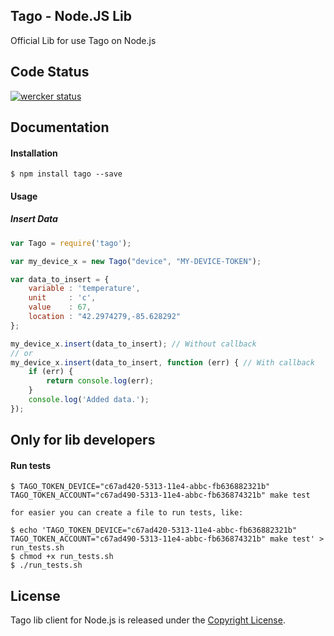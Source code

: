 ## Tago - Node.JS Lib

Official Lib for use Tago on Node.js

## Code Status

[![wercker status](https://app.wercker.com/status/7eba1fa5503f7f5ad61a15a0a6e63234/m "wercker status")](https://app.wercker.com/project/bykey/7eba1fa5503f7f5ad61a15a0a6e63234)

## Documentation

#### Installation

```
$ npm install tago --save
```
#### Usage
##### Insert Data
``` javascript
var Tago = require('tago');

var my_device_x = new Tago("device", "MY-DEVICE-TOKEN");

var data_to_insert = {
    variable : 'temperature',
    unit     : 'c',
    value    : 67,
    location : "42.2974279,-85.628292"
};

my_device_x.insert(data_to_insert); // Without callback
// or
my_device_x.insert(data_to_insert, function (err) { // With callback
    if (err) {
        return console.log(err);
    }
    console.log('Added data.');
});
```

## Only for lib developers

#### Run tests
```
$ TAGO_TOKEN_DEVICE="c67ad420-5313-11e4-abbc-fb636882321b" TAGO_TOKEN_ACCOUNT="c67ad490-5313-11e4-abbc-fb636874321b" make test

for easier you can create a file to run tests, like:

$ echo 'TAGO_TOKEN_DEVICE="c67ad420-5313-11e4-abbc-fb636882321b" TAGO_TOKEN_ACCOUNT="c67ad490-5313-11e4-abbc-fb636874321b" make test' > run_tests.sh
$ chmod +x run_tests.sh
$ ./run_tests.sh
```

## License

Tago lib client for Node.js is released under the [Copyright License](https://github.com/tago-io/tago-nodejs/blob/master/LICENSE.md).